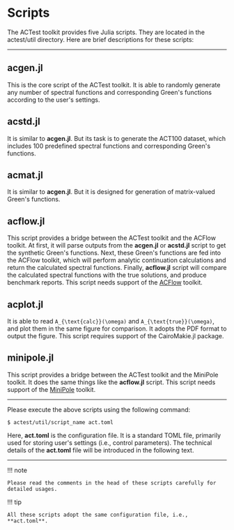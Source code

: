 # Scripts

The ACTest toolkit provides five Julia scripts. They are located in the actest/util directory. Here are brief descriptions for these scripts:

---

## acgen.jl

This is the core script of the ACTest toolkit. It is able to randomly generate any number of spectral functions and corresponding Green's functions according to the user's settings.

## acstd.jl

It is similar to **acgen.jl**. But its task is to generate the ACT100 dataset, which includes 100 predefined spectral functions and corresponding Green's functions.

## acmat.jl

It is similar to **acgen.jl**. But it is designed for generation of matrix-valued Green's functions.

## acflow.jl

This script provides a bridge between the ACTest toolkit and the ACFlow toolkit. At first, it will parse outputs from the **acgen.jl** or **acstd.jl** script to get the synthetic Green's functions. Next, these Green's functions are fed into the ACFlow toolkit, which will perform analytic continuation calculations and return the calculated spectral functions. Finally, **acflow.jl** script will compare the calculated spectral functions with the true solutions, and produce benchmark reports. This script needs support of the [ACFlow](https://github.com/huangli712/ACFlow) toolkit.

## acplot.jl

It is able to read ``A_{\text{calc}}(\omega)`` and ``A_{\text{true}}(\omega)``, and plot them in the same figure for comparison. It adopts the PDF format to output the figure. This script requires support of the CairoMakie.jl package.

## minipole.jl

This script provides a bridge between the ACTest toolkit and the MiniPole toolkit. It does the same things like the **acflow.jl** script. This script needs support of the [MiniPole](https://github.com/Green-Phys/MiniPole) toolkit.

---

Please execute the above scripts using the following command:

```shell
$ actest/util/script_name act.toml
```

Here, **act.toml** is the configuration file. It is a standard TOML file, primarily used for storing user's settings (i.e., control parameters). The technical details of the **act.toml** file will be introduced in the following text.

---

!!! note

    Please read the comments in the head of these scripts carefully for detailed usages.

!!! tip

    All these scripts adopt the same configuration file, i.e., **act.toml**.
